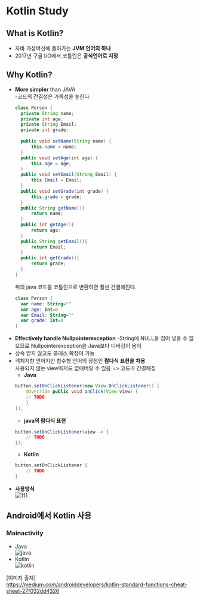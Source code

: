 # Kotlin Study

## What is Kotlin?
- 자바 가상머신에 돌아가는 **JVM 언어의 하나**
- 2017년 구글 I/O에서 코틀린은 **공식언어로 지정**

## Why Kotlin?
- **More simpler** than JAVA  
  -코드의 간결성은 가독성을 높힌다.
  ```java
  class Person {
    private String name;
    private int age;
    private String Email;
    private int grade;
    
    public void setName(String name) {
        this.name = name;
    }
    public void setAge(int age) {
        this.age = age;
    }
    public void setEmail(String Email) {
        this.Email = Email;
    }
    public void setGrade(int grade) {
        this.grade = grade;
    }
    public String getName(){
        return name;
    }
    public int getAge(){
        return age;
    }
    public String getEmail(){
        return Email;
    }
    public int getGrade(){
        return grade;
    }
  }
  ```
  위의 java 코드를 코틀린으로 변환하면 훨씬 간결해진다.
  ```kotlin
  class Person {
    var name: String=""
    var age: Int=0
    var Email: String=""
    var grade: Int=0
  }
  ```
- **Effectively handle Nullpointerexception**
-String에 NULL을 집어 넣을 수 없으므로 Nullpointerexception을 Java보다 디버깅이 용이
- 상속 받지 않고도 클래스 확장이 가능
- 객체지향 언어지만 함수형 언어의 장점인 **람다식 표현을 차용**  
  사용되지 않는 view마저도 없애버릴 수 있음 => 코드가 간결해짐
  - **Java**
  ```java
  button.setOnClickListener(new View.OnClickListener() {
      @Override public void onClick(View view) {
      // TODO
      }
  });

  ```
  - **java의 람다식 표현**
  ```java
  button.setOnClickListener(view -> {
      // TODO
  });
  ```
  - **Kotlin**
  ```kotlin
  button.setOnClickListener {
      // TODO
  }
  ```
- **사용방식**  
![111](https://user-images.githubusercontent.com/32935365/62598179-7a65da00-b923-11e9-8069-a723c185ba32.png)
## Android에서 Kotlin 사용

### Mainactivity

- Java  
![java](https://user-images.githubusercontent.com/32935365/62598107-35da3e80-b923-11e9-8f4c-b28bd8044933.PNG)
- Kotlin  
![kotlin](https://user-images.githubusercontent.com/32935365/62598116-3d014c80-b923-11e9-879a-8d503076b64b.PNG)

[이미지 출처]  
https://medium.com/androiddevelopers/kotlin-standard-functions-cheat-sheet-27f032dd4326
